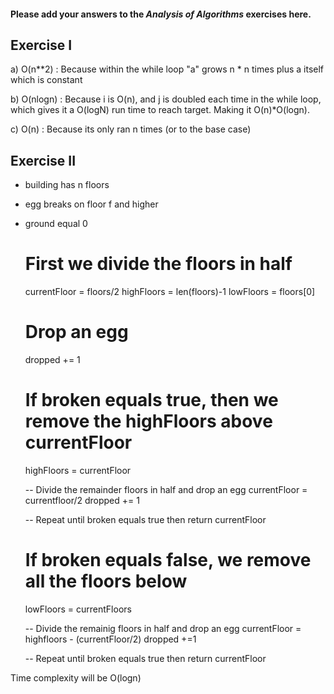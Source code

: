 #### Please add your answers to the ***Analysis of  Algorithms*** exercises here.

## Exercise I

a) O(n**2) : Because within the while loop "a" grows n * n times plus a itself which is constant


b) O(nlogn) : Because i is O(n), and j is doubled each time in the while loop, which gives it a O(logN) run time to reach target. Making it O(n)*O(logn).


c) O(n) : Because its only ran n times (or to the base case)

## Exercise II

- building has n floors
- egg breaks on floor f and higher
- ground equal 0


  # First we divide the floors in half
  currentFloor = floors/2
  highFloors = len(floors)-1
  lowFloors = floors[0]
  
  # Drop an egg
  dropped += 1

  # If broken equals true, then we remove the highFloors above currentFloor
  highFloors = currentFloor

  -- Divide the remainder floors in half and drop an egg
  currentFloor = currentfloor/2
  dropped += 1

  -- Repeat until broken equals true then return currentFloor

  # If broken equals false, we remove all the floors below
  lowFloors = currentFloors

  -- Divide the remainig floors in half and drop an egg
  currentFloor = highfloors - (currentFloor/2)
  dropped +=1

  -- Repeat until broken equals true then return currentFloor

Time complexity will be O(logn)